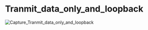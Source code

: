 # Tranmit_data_only_and_loopback
![Capture_Tranmit_data_only_and_loopback](https://github.com/EslamAhmed55/CAN-Protocol/assets/95945188/35122760-9aa7-4c48-b018-456a797eb7ac)
